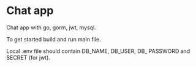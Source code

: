 # Chat app

Chat app with go, gorm, jwt, mysql.

To get started build and run main file.

Local .env file should contain DB_NAME, DB_USER, DB_ PASSWORD and SECRET (for jwt).

